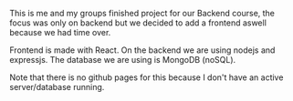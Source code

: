 This is me and my groups finished project for our Backend course, the focus was only on backend but we decided to add a frontend aswell because we had time over.

Frontend is made with React.
On the backend we are using nodejs and expressjs.
The database we are using is MongoDB (noSQL).

Note that there is no github pages for this because I don't have an active server/database running.
